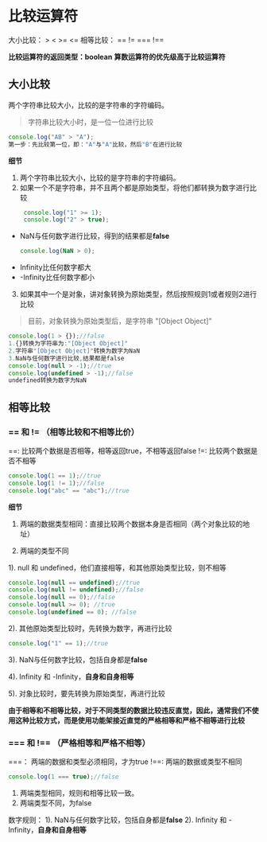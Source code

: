 # 比较运算符

大小比较： >  <   >=   <=
相等比较： ==   != === !==

**比较运算符的返回类型：boolean**
**算数运算符的优先级高于比较运算符**

## 大小比较

两个字符串比较大小，比较的是字符串的字符编码。
> 字符串比较大小时，是一位一位进行比较
```js
console.log("AB" > "A");
第一步：先比较第一位，即："A"与"A"比较，然后"B"在进行比较
```

**细节**

1. 两个字符串比较大小，比较的是字符串的字符编码。
2. 如果一个不是字符串，并不且两个都是原始类型，将他们都转换为数字进行比较
   ```js
    console.log("1" >= 1);
    console.log("2" > true);
    ```
- NaN与任何数字进行比较，得到的结果都是**false**
    ```js
    console.log(NaN > 0);
    ```
- Infinity比任何数字都大
- -Infinity比任何数字都小

3. 如果其中一个是对象，讲对象转换为原始类型，然后按照规则1或者规则2进行比较

> 目前，对象转换为原始类型后，是字符串 "[Object Object]"
```js
console.log(1 > {});//false
1.{}转换为字符串为:"[Object Object]"
2.字符串"[Object Object]"转换为数字为NaN
3.NaN与任何数字进行比较,结果都是false
console.log(null > -1);//true
console.log(undefined > -1);//false
undefined转换为数字为NaN
```

## 相等比较

### == 和 !=  （相等比较和不相等比价）

==: 比较两个数据是否相等，相等返回true，不相等返回false
!=: 比较两个数据是否不相等

```js
console.log(1 == 1);//true
console.log(1 != 1);//false
console.log("abc" == "abc");//true
```

**细节**

1. 两端的数据类型相同：直接比较两个数据本身是否相同（两个对象比较的地址）

2. 两端的类型不同
        
1). null 和 undefined，他们直接相等，和其他原始类型比较，则不相等
```js
console.log(null == undefined);//true
console.log(null != undefined);//false
console.log(null == 0);//false
console.log(null >= 0); //true
console.log(undefined == 0); //false
```

2). 其他原始类型比较时，先转换为数字，再进行比较
```js
console.log("1" == 1);//true
```

3). NaN与任何数字比较，包括自身都是**false**

4). Infinity 和 -Infinity，**自身和自身相等**

5). 对象比较时，要先转换为原始类型，再进行比较

**由于相等和不相等比较，对于不同类型的数据比较违反直觉，因此，通常我们不使用这种比较方式，而是使用功能架接近直觉的严格相等和严格不相等进行比较**

### ===  和 !==  （严格相等和严格不相等）

===： 两端的数据和类型必须相同，才为true
!==:  两端的数据或类型不相同
```js
console.log(1 === true);//false
```

1. 两端类型相同，规则和相等比较一致。
2. 两端类型不同，为false

数字规则：
1). NaN与任何数字比较，包括自身都是**false**
2). Infinity 和 -Infinity，**自身和自身相等**
